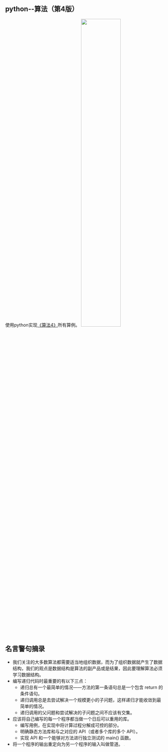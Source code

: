 ## python--算法（第4版）
使用python实现[《算法4》](https://book.douban.com/subject/19952400/)所有算例。
<img src="https://github.com/MrZhangKY/python--Algorithms-Fouth-Edition/blob/main/Graphs/0.Jpeg" width = 50% height = 50% />

## 名言警句摘录
* 我们关注的大多数算法都需要适当地组织数据，而为了组织数据就产生了数据结构，我们的观点是数据结构是算法的副产品或是结果，因此要理解算法必须学习数据结构。
* 编写递归代码时最重要的有以下三点：
  * 递归总有一个最简单的情况——方法的第一条语句总是一个包含 return 的条件语句。
  * 递归调用总是去尝试解决一个规模更小的子问题，这样递归才能收敛到最简单的情况。
  * 递归调用的父问题和尝试解决的子问题之间不应该有交集。
* 应该将自己编写的每一个程序都当做一个日后可以重用的库。
  * 编写用例，在实现中将计算过程分解成可控的部分。
  * 明确静态方法库和与之对应的 API（或者多个库的多个 API）。
  * 实现 API 和一个能够对方法进行独立测试的 main() 函数。
* 将一个程序的输出重定向为另一个程序的输入叫做管道。
   <img src="https://github.com/MrZhangKY/python--Algorithms-Fouth-Edition/blob/main/Graphs/1.png" style="zoom:10%;" />
